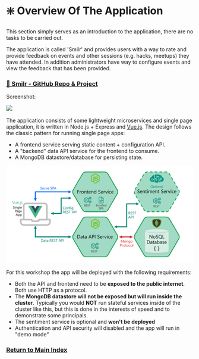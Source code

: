 # ❇️ Overview Of The Application

This section simply serves as an introduction to the application, there are no tasks to be carried out.

The application is called 'Smilr' and provides users with a way to rate and provide feedback on events and other sessions (e.g. hacks, meetups) they have attended. In addition administrators have way to configure events and view the feedback that has been provided.

### [📃 Smilr - GitHub Repo & Project](https://github.com/benc-uk/smilr)

Screenshot:

<image src="./screenshot.png" style="width:800px" />

The application consists of some lightweight microservices and single page application, it is written in Node.js + Express and [Vue.js](https://vuejs.org/). The design follows the classic pattern for running single page apps:

- A frontend service serving static content + configuration API.
- A "backend" data API service for the frontend to consume.
- A MongoDB datastore/database for persisting state.

![Architecture](./architecture.png)

For this workshop the app will be deployed with the following requirements:

- Both the API and frontend need to be **exposed to the public internet**. Both use HTTP as a protocol.
- The **MongoDB datastore will not be exposed but will run inside the cluster**. Typically you would **NOT** run stateful services inside of the cluster like this, but this is done in the interests of speed and to demonstrate some principals.
- The sentiment service is optional and **won't be deployed**
- Authentication and API security will disabled and the app will run in "demo mode"

### [Return to Main Index](../readme.md)
